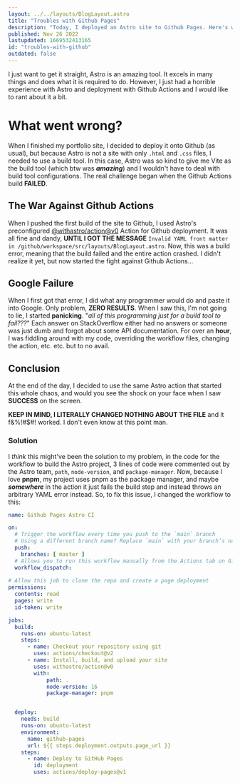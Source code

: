 ```yaml
---
layout: ../../layouts/BlogLayout.astro
title: "Troubles with Github Pages"
description: "Today, I deployed an Astro site to Github Pages. Here's what happened."
published: Nov 26 2022
lastupdated: 1669532413165
id: "troubles-with-github"
outdated: false
---
```

I just want to get it straight, Astro is an amazing tool. It excels in many things and does what it is required to do. However, I just had a horrible experience with Astro and deployment with Github Actions and I would like to rant about it a bit.

# What went wrong?
When I finished my portfolio site, I decided to deploy it onto Github (as usual), but because Astro is not a site with only `.html` and `.css` files, I needed to use a build tool. In this case, Astro was so kind to give me Vite as the build tool (which btw was ***amazing***) and I wouldn't have to deal with build tool configurations. The real challenge began when the Github Actions build **FAILED**.

## The War Against Github Actions
When I pushed the first build of the site to Github, I used Astro's preconfigured [@withastro/action@v0](https://github.com/withastro/action) Action for Github deployment. It was all fine and dandy, **UNTIL I GOT THE MESSAGE** `Invalid YAML front matter in /github/workspace/src/layouts/BlogLayout.astro`. Now, this was a build error, meaning that the build failed and the entire action crashed. I didn't realize it yet, but now started the fight against Github Actions...

## Google Failure
When I first got that error, I did what any programmer would do and paste it into Google. Only problem, **ZERO RESULTS**. When I saw this, I'm not going to lie, I started **panicking**. "*all of this programming just for a build tool to fail???*" Each answer on StackOverflow either had no answers or someone was just dumb and forgot about some API documentation. For over an **hour**, I was fiddling around with my code, overriding the workflow files, changing the action, etc. etc. but to no avail.

## Conclusion
At the end of the day, I decided to use the same Astro action that started this whole chaos, and would you see the shock on your face when I saw **SUCCESS** on the screen.

**KEEP IN MIND, I LITERALLY CHANGED NOTHING ABOUT THE FILE** and it f&%!#$#! worked. I don't even know at this point man.

### Solution
I *think* this might've been the solution to my problem, in the code for the workflow to build the Astro project, 3 lines of code were commented out by the Astro team, `path`, `node-version`, and `package-manager`. Now, because I love **pnpm**, my project uses pnpm as the package manager, and maybe ***somewhere*** in the action it just fails the build step and instead throws an arbitrary YAML error instead. So, to fix this issue, I changed the workflow to this:

```yaml
name: Github Pages Astro CI

on:
  # Trigger the workflow every time you push to the `main` branch
  # Using a different branch name? Replace `main` with your branch’s name
  push:
    branches: [ master ]
  # Allows you to run this workflow manually from the Actions tab on GitHub.
  workflow_dispatch:
  
# Allow this job to clone the repo and create a page deployment
permissions:
  contents: read
  pages: write
  id-token: write

jobs:
  build:
    runs-on: ubuntu-latest
    steps:
      - name: Checkout your repository using git
        uses: actions/checkout@v2          
      - name: Install, build, and upload your site
        uses: withastro/action@v0
        with:
            path: .
            node-version: 16
            package-manager: pnpm


  deploy:
    needs: build
    runs-on: ubuntu-latest
    environment:
      name: github-pages
      url: ${{ steps.deployment.outputs.page_url }}
    steps:
      - name: Deploy to GitHub Pages
        id: deployment
        uses: actions/deploy-pages@v1
```
